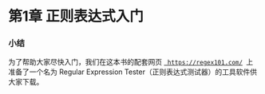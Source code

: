 <!DOCTYPE html>
<html lang="en">
<head>
	<meta charset="UTF-8">
	<title>chapter01</title>
	<link rel="stylesheet" type="text/css" href="/regularExpression.css">
</head>
<body>
	<h1>第1章 正则表达式入门</h1>
	<h3>小结</h3>
	<p>
		为了帮助大家尽快入门，我们在这本书的配套网页 <code class="inlineCode"><a href="https://regex101.com/"> https://regex101.com/</a> </code>上准备了一个名为 Regular Expression Tester（正则表达式测试器）的工具软件供大家下载。
	</p>

</body>
</html>